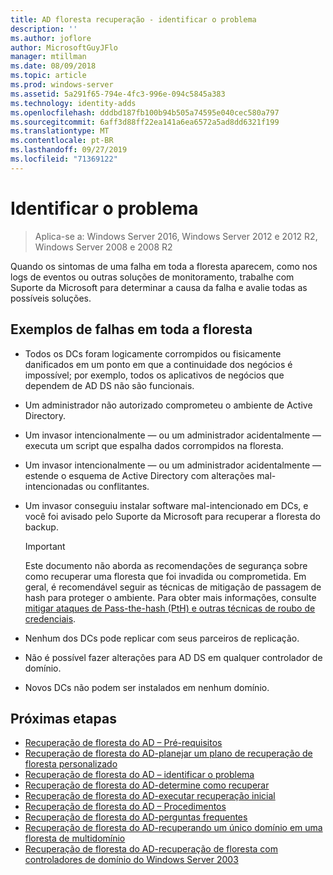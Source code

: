 ```yaml
---
title: AD floresta recuperação - identificar o problema
description: ''
ms.author: joflore
author: MicrosoftGuyJFlo
manager: mtillman
ms.date: 08/09/2018
ms.topic: article
ms.prod: windows-server
ms.assetid: 5a291f65-794e-4fc3-996e-094c5845a383
ms.technology: identity-adds
ms.openlocfilehash: dddbd187fb100b94b505a74595e040cec580a797
ms.sourcegitcommit: 6aff3d88ff22ea141a6ea6572a5ad8dd6321f199
ms.translationtype: MT
ms.contentlocale: pt-BR
ms.lasthandoff: 09/27/2019
ms.locfileid: "71369122"
---
```

# <a name="identify-the-problem"></a>Identificar o problema

>Aplica-se a: Windows Server 2016, Windows Server 2012 e 2012 R2, Windows Server 2008 e 2008 R2
  
Quando os sintomas de uma falha em toda a floresta aparecem, como nos logs de eventos ou outras soluções de monitoramento, trabalhe com Suporte da Microsoft para determinar a causa da falha e avalie todas as possíveis soluções.  

## <a name="examples-of-forest-wide-failures"></a>Exemplos de falhas em toda a floresta

- Todos os DCs foram logicamente corrompidos ou fisicamente danificados em um ponto em que a continuidade dos negócios é impossível; por exemplo, todos os aplicativos de negócios que dependem de AD DS não são funcionais.  
- Um administrador não autorizado comprometeu o ambiente de Active Directory.  
- Um invasor intencionalmente — ou um administrador acidentalmente — executa um script que espalha dados corrompidos na floresta.  
- Um invasor intencionalmente — ou um administrador acidentalmente — estende o esquema de Active Directory com alterações mal-intencionadas ou conflitantes.  
- Um invasor conseguiu instalar software mal-intencionado em DCs, e você foi avisado pelo Suporte da Microsoft para recuperar a floresta do backup.  
  
   > [!IMPORTANT]
   >  Este documento não aborda as recomendações de segurança sobre como recuperar uma floresta que foi invadida ou comprometida. Em geral, é recomendável seguir as técnicas de mitigação de passagem de hash para proteger o ambiente. Para obter mais informações, consulte [mitigar ataques de Pass-the-hash (PtH) e outras técnicas de roubo de credenciais](https://www.microsoft.com/download/details.aspx?id=36036).
  
- Nenhum dos DCs pode replicar com seus parceiros de replicação.  
- Não é possível fazer alterações para AD DS em qualquer controlador de domínio.  
- Novos DCs não podem ser instalados em nenhum domínio.  
  
## <a name="next-steps"></a>Próximas etapas

- [Recuperação de floresta do AD – Pré-requisitos](AD-Forest-Recovery-Prerequisties.md)  
- [Recuperação de floresta do AD-planejar um plano de recuperação de floresta personalizado](AD-Forest-Recovery-Devising-a-Plan.md)  
- [Recuperação de floresta do AD – identificar o problema](AD-Forest-Recovery-Identify-the-Problem.md)
- [Recuperação de floresta do AD-determine como recuperar](AD-Forest-Recovery-Determine-how-to-Recover.md)
- [Recuperação de floresta do AD-executar recuperação inicial](AD-Forest-Recovery-Perform-initial-recovery.md)  
- [Recuperação de floresta do AD – Procedimentos](AD-Forest-Recovery-Procedures.md)  
- [Recuperação de floresta do AD-perguntas frequentes](AD-Forest-Recovery-FAQ.md)  
- [Recuperação de floresta do AD-recuperando um único domínio em uma floresta de multidomínio](AD-Forest-Recovery-Single-Domain-in-Multidomain-Recovery.md)  
- [Recuperação de floresta do AD-recuperação de floresta com controladores de domínio do Windows Server 2003](AD-Forest-Recovery-Windows-Server-2003.md) 
